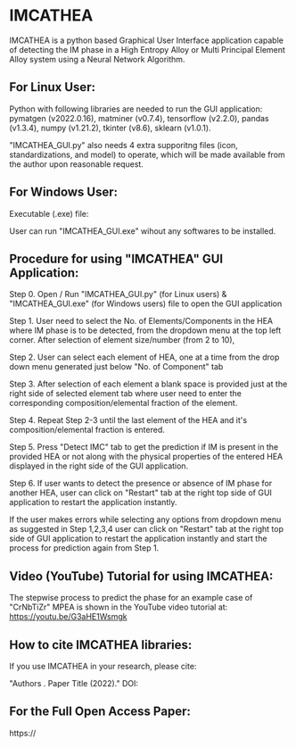 # IMCATHEA
IMCATHEA is a python based Graphical User Interface application capable of detecting the IM phase in a High Entropy Alloy or Multi Principal Element Alloy system using a Neural Network Algorithm.

## For Linux User:
Python with following libraries are needed to run the GUI application: pymatgen (v2022.0.16), matminer (v0.7.4), tensorflow (v2.2.0), pandas (v1.3.4), numpy (v1.21.2), tkinter (v8.6), sklearn (v1.0.1).

"IMCATHEA_GUI.py" also needs 4 extra supporitng files (icon, standardizations, and model) to operate, which will be made available from the author upon reasonable request. 


## For Windows User:
Executable (.exe) file: 

User can run "IMCATHEA_GUI.exe" wihout any softwares to be installed.


## Procedure for using "IMCATHEA" GUI Application:

Step 0. Open / Run "IMCATHEA_GUI.py" (for Linux users) & "IMCATHEA_GUI.exe" (for Windows users) file to open the GUI application

Step 1. User need to select the No. of Elements/Components in the HEA where IM phase is to be detected, from the dropdown menu at the top left corner.
		    After selection of element size/number (from 2 to 10),
		    
Step 2. User can select each element of HEA, one at a time from the drop down menu generated just below "No. of Component" tab

Step 3. After selection of each element a blank space is provided just at the right side of selected element tab where user need to enter the corresponding composition/elemental           fraction of the element.

Step 4. Repeat Step 2-3 until the last element of the HEA and it's composition/elemental fraction is entered.

Step 5. Press "Detect IMC" tab to get the prediction if IM is present in the provided HEA or not along with the physical properties of the entered HEA displayed in the right side of the GUI application.

Step 6. If user wants to detect the presence or absence of IM phase for another HEA, user can click on "Restart" tab at the right top side of GUI application to restart the application instantly.


If the user makes errors while selecting any options from dropdown menu as suggested in Step 1,2,3,4 user can click on "Restart" tab at the right top side of GUI application to restart the application instantly and start the process for prediction again from Step 1.



## Video (YouTube) Tutorial for using IMCATHEA:
The stepwise process to predict the phase for an example case of "CrNbTiZr" MPEA is shown in the YouTube video tutorial at: https://youtu.be/G3aHE1Wsmgk

## How to cite IMCATHEA libraries:
If you use IMCATHEA in your research, please cite:

"Authors . Paper Title (2022)." DOI: 

## For the Full Open Access Paper:
https://
